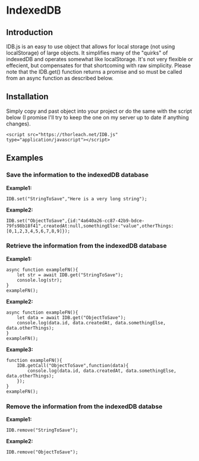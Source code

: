 # IndexedDB

## Introduction

IDB.js is an easy to use object that allows for local storage (not using localStorage) of large objects. It simplifies many of the "quirks" of indexedDB and operates somewhat like localStorage. It's not very flexible or effecient, but compensates for that shortcoming with raw simplicity. Please note that the IDB.get() function returns a promise and so must be called from an async function as described below.

## Installation

Simply copy and past object into your project or do the same with the script below (I promise I'll try to keep the one on my server up to date if anything changes).

```
<script src="https://thorleach.net/IDB.js" type="application/javascript"></script>
```

## Examples

### Save the information to the indexedDB database

**Example1:** 
```
IDB.set("StringToSave","Here is a very long string");
```

**Example2:** 
```
IDB.set("ObjectToSave",{id:"4a640a26-cc87-42b9-bdce-79fs98b18f41",createdAt:null,somethingElse:"value",otherThings:[0,1,2,3,4,5,6,7,8,9]});
```

### Retrieve the information from the indexedDB database

**Example1:** 
```
async function exampleFN(){
    let str = await IDB.get("StringToSave");
    console.log(str);
}
exampleFN();
```

**Example2:**
```
async function exampleFN(){
    let data = await IDB.get("ObjectToSave");
    console.log(data.id, data.createdAt, data.somethingElse, data.otherThings);
}
exampleFN();
```

**Example3:**
```
function exampleFN(){
    IDB.getCall("ObjectToSave",function(data){
        console.log(data.id, data.createdAt, data.somethingElse, data.otherThings);
    });
}
exampleFN();
```

### Remove the information from the indexedDB databse

**Example1:**
```
IDB.remove("StringToSave");
```

**Example2:** 
```
IDB.remove("ObjectToSave");
```
